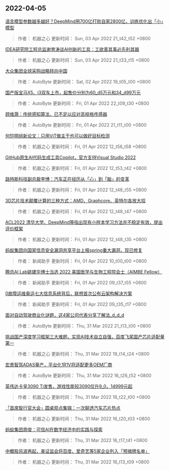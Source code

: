 
## 2022-04-05

 [语言模型参数越多越好？DeepMind用700亿打败自家2800亿，训练优化出「小」模型](https://www.jiqizhixin.com/articles/2022-04-03-2)

> 作者： 机器之心  更新时间： Sun, 03 Apr 2022 21_t42_t52 +0800

 [IDEA研究院工程总监谢育涛谈AI创新的工具：工欲善其事必先利其器](https://www.jiqizhixin.com/articles/2022-04-03)

> 作者： 机器之心  更新时间： Sun, 03 Apr 2022 21_t33_t15 +0800

 [大众集团全球采购战略转向中国](https://www.jiqizhixin.com/articles/2022-04-02-2)

> 作者： AutoByte  更新时间： Sat, 02 Apr 2022 19_t05_t00 +0800

 [国产版宝马X5、i3双车上市，起售价分别为60_d5万元和34_d99万元](https://www.jiqizhixin.com/articles/2022-04-01-12)

> 作者： AutoByte  更新时间： Fri, 01 Apr 2022 22_t09_t30 +0800

 [顾维灏：传统感知算法，已不足以应对高规格传感器](https://www.jiqizhixin.com/articles/2022-04-01-13)

> 作者： AutoByte  更新时间： Fri, 01 Apr 2022 21_t11_t00 +0800

 [何恺明组新论文：只用ViT做主干也可以做好目标检测](https://www.jiqizhixin.com/articles/2022-04-01-10)

> 作者： 机器之心  更新时间： Fri, 01 Apr 2022 12_t56_t58 +0800

 [GitHub原生AI代码生成工具Copilot，官方支持Visual Studio 2022](https://www.jiqizhixin.com/articles/2022-04-01-9)

> 作者： 机器之心  更新时间： Fri, 01 Apr 2022 12_t53_t42 +0800

 [路特斯科技副总裁李博：汽车正在经历从「心」到「脑」的变革](https://www.jiqizhixin.com/articles/2022-04-01-4)

> 作者： 机器之心  更新时间： Fri, 01 Apr 2022 12_t48_t55 +0800

 [3D芯片技术颠覆计算的三种方式：AMD、Graphcore、英特尔各放大招](https://www.jiqizhixin.com/articles/2022-04-01-5)

> 作者： 机器之心  更新时间： Fri, 01 Apr 2022 12_t48_t47 +0800

 [ACL2022   清华大学、DeepMind等指出现有小样本学习方法并不稳定有效，提出评价框架](https://www.jiqizhixin.com/articles/2022-04-01-6)

> 作者： 机器之心  更新时间： Fri, 01 Apr 2022 12_t48_t35 +0800

 [蚂蚁集团向国家信息安全漏洞共享平台上报spring重大漏洞，现已修复](https://www.jiqizhixin.com/articles/2022-04-01-3)

> 作者： 新闻助手  更新时间： Fri, 01 Apr 2022 10_t00_t00 +0800

 [腾讯AI Lab姚建华博士当选 2022 美国医学与生物工程院会士（AIMBE Fellow）](https://www.jiqizhixin.com/articles/2022-04-01-2)

> 作者： 新闻助手  更新时间： Fri, 01 Apr 2022 09_t37_t55 +0800

 [0故障运维奥运七大信息系统背后，联想首次公布云架构解决方案](https://www.jiqizhixin.com/articles/2022-04-01)

> 作者： 新闻助手  更新时间： Fri, 01 Apr 2022 09_t35_t17 +0800

 [面对自动驾驶商业化谜题，这4家公司代表分享了解法_d_d_d](https://www.jiqizhixin.com/articles/2022-03-31-16)

> 作者： AutoByte  更新时间： Thu, 31 Mar 2022 21_t13_t00 +0800

 [挑战国产深度学习框架三大难题，实现AI技术自立自强，百度飞桨国产芯片适配量第一](https://www.jiqizhixin.com/articles/2022-03-31-15)

> 作者： 机器之心  更新时间： Thu, 31 Mar 2022 19_t14_t24 +0800

 [宏景智驾ADAS量产，平台化1R1V将适配更多OEM厂商](https://www.jiqizhixin.com/articles/2022-03-31-13)

> 作者： AutoByte  更新时间： Thu, 31 Mar 2022 16_t26_t52 +0800

 [英伟达卡皇3090 Ti发售，游戏性能较3090仅升9_0，14999元起](https://www.jiqizhixin.com/articles/2022-03-31-12)

> 作者： 机器之心  更新时间： Thu, 31 Mar 2022 16_t22_t00 +0800

 [「首席智行官大会」圆桌观点集锦：一次聊透汽车芯片热点](https://www.jiqizhixin.com/articles/2022-03-31-11)

> 作者： 机器之心  更新时间： Thu, 31 Mar 2022 16_t20_t03 +0800

 [蚂蚁集团周俊：可信AI在数字经济中的实践与探索](https://www.jiqizhixin.com/articles/2022-03-31-10)

> 作者： 机器之心  更新时间： Thu, 31 Mar 2022 16_t17_t41 +0800

 [中概股风波再起，美证监会将百度、爱奇艺等5家企业列入「预摘牌名单」](https://www.jiqizhixin.com/articles/2022-03-31-9)

> 作者： 机器之心  更新时间： Thu, 31 Mar 2022 16_t13_t09 +0800
